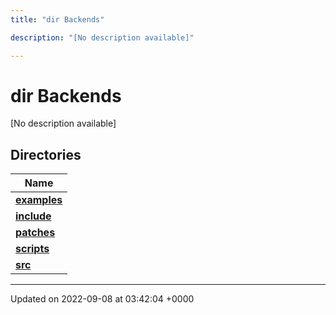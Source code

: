 ```yaml
---
title: "dir Backends"

description: "[No description available]"

---
```


# dir Backends

[No description available]

## Directories

| Name           |
| -------------- |
| **[examples](/documentation/code/files/dir_fd42a26dfd45720795ea78af8b797244/#dir-examples)**  |
| **[include](/documentation/code/files/dir_fff6544e2674f6c237f54e08cc1ccab4/#dir-include)**  |
| **[patches](/documentation/code/files/dir_ce9c4c189a44d94cd4ce7dd1c6bca64b/#dir-patches)**  |
| **[scripts](/documentation/code/files/dir_844c768eef53abfe888ab2eb544709b6/#dir-scripts)**  |
| **[src](/documentation/code/files/dir_01bedd8e8802aa37dbcedab696961d56/#dir-src)**  |






-------------------------------

Updated on 2022-09-08 at 03:42:04 +0000
